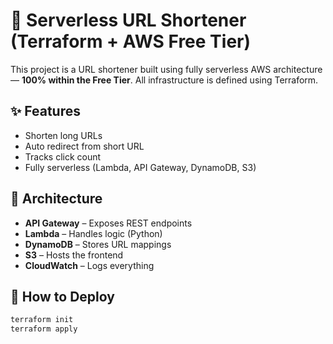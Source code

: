 # 🧩 Serverless URL Shortener (Terraform + AWS Free Tier)

This project is a URL shortener built using fully serverless AWS architecture — **100% within the Free Tier**. All infrastructure is defined using Terraform.

## ✨ Features

- Shorten long URLs
- Auto redirect from short URL
- Tracks click count
- Fully serverless (Lambda, API Gateway, DynamoDB, S3)

## 🧱 Architecture

- **API Gateway** – Exposes REST endpoints
- **Lambda** – Handles logic (Python)
- **DynamoDB** – Stores URL mappings
- **S3** – Hosts the frontend
- **CloudWatch** – Logs everything

## 🚀 How to Deploy

```bash
terraform init
terraform apply
